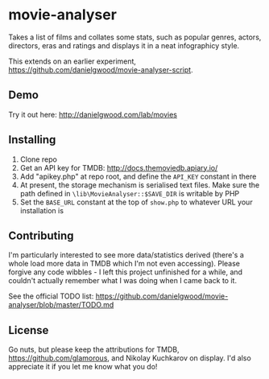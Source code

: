 movie-analyser
==============

Takes a list of films and collates some stats, such as popular genres, actors, directors, eras and ratings and displays it in a neat infographicy style.

This extends on an earlier experiment, https://github.com/danielgwood/movie-analyser-script.

Demo
----
Try it out here: http://danielgwood.com/lab/movies

Installing
----------
1. Clone repo
2. Get an API key for TMDB: http://docs.themoviedb.apiary.io/
3. Add "apikey.php" at repo root, and define the `API_KEY` constant in there
4. At present, the storage mechanism is serialised text files. Make sure the path defined in `\lib\MovieAnalyser::$SAVE_DIR` is writable by PHP
5. Set the `BASE_URL` constant at the top of `show.php` to whatever URL your installation is

Contributing
------------
I'm particularly interested to see more data/statistics derived (there's a whole load more data in TMDB which I'm not even accessing). Please forgive any code wibbles - I left this project unfinished for a while, and couldn't actually remember what I was doing when I came back to it.

See the official TODO list: https://github.com/danielgwood/movie-analyser/blob/master/TODO.md

License
-------
Go nuts, but please keep the attributions for TMDB, https://github.com/glamorous, and Nikolay Kuchkarov on display. I'd also appreciate it if you let me know what you do!